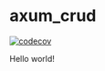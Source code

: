 # axum_crud
[![codecov](https://codecov.io/gh/Jake-van-Biezen/axum_crud/graph/badge.svg?token=6548W0TMSY)](https://codecov.io/gh/Jake-van-Biezen/axum_crud)

Hello world!
